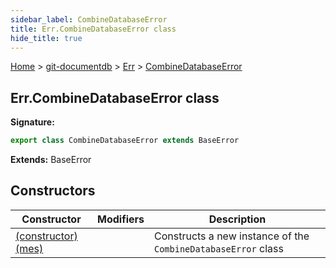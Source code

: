 ```yaml
---
sidebar_label: CombineDatabaseError
title: Err.CombineDatabaseError class
hide_title: true
---
```


[Home](./index.md) &gt; [git-documentdb](./git-documentdb.md) &gt; [Err](./git-documentdb.err.md) &gt; [CombineDatabaseError](./git-documentdb.err.combinedatabaseerror.md)

## Err.CombineDatabaseError class


<b>Signature:</b>

```typescript
export class CombineDatabaseError extends BaseError 
```
<b>Extends:</b> BaseError

## Constructors

|  Constructor | Modifiers | Description |
|  --- | --- | --- |
|  [(constructor)(mes)](./git-documentdb.err.combinedatabaseerror._constructor_.md) |  | Constructs a new instance of the <code>CombineDatabaseError</code> class |

